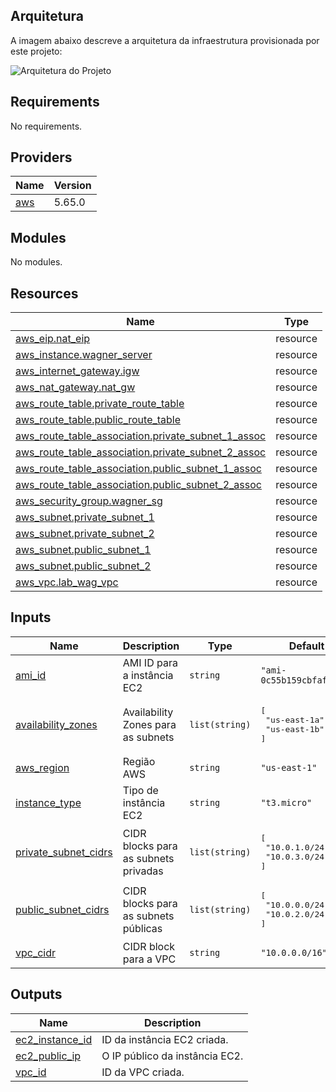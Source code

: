 ## Arquitetura

A imagem abaixo descreve a arquitetura da infraestrutura provisionada por este projeto:

![Arquitetura do Projeto](.arquitetura.png)


<!-- BEGIN_TF_DOCS -->
## Requirements

No requirements.

## Providers

| Name | Version |
|------|---------|
| <a name="provider_aws"></a> [aws](#provider\_aws) | 5.65.0 |

## Modules

No modules.

## Resources

| Name | Type |
|------|------|
| [aws_eip.nat_eip](https://registry.terraform.io/providers/hashicorp/aws/latest/docs/resources/eip) | resource |
| [aws_instance.wagner_server](https://registry.terraform.io/providers/hashicorp/aws/latest/docs/resources/instance) | resource |
| [aws_internet_gateway.igw](https://registry.terraform.io/providers/hashicorp/aws/latest/docs/resources/internet_gateway) | resource |
| [aws_nat_gateway.nat_gw](https://registry.terraform.io/providers/hashicorp/aws/latest/docs/resources/nat_gateway) | resource |
| [aws_route_table.private_route_table](https://registry.terraform.io/providers/hashicorp/aws/latest/docs/resources/route_table) | resource |
| [aws_route_table.public_route_table](https://registry.terraform.io/providers/hashicorp/aws/latest/docs/resources/route_table) | resource |
| [aws_route_table_association.private_subnet_1_assoc](https://registry.terraform.io/providers/hashicorp/aws/latest/docs/resources/route_table_association) | resource |
| [aws_route_table_association.private_subnet_2_assoc](https://registry.terraform.io/providers/hashicorp/aws/latest/docs/resources/route_table_association) | resource |
| [aws_route_table_association.public_subnet_1_assoc](https://registry.terraform.io/providers/hashicorp/aws/latest/docs/resources/route_table_association) | resource |
| [aws_route_table_association.public_subnet_2_assoc](https://registry.terraform.io/providers/hashicorp/aws/latest/docs/resources/route_table_association) | resource |
| [aws_security_group.wagner_sg](https://registry.terraform.io/providers/hashicorp/aws/latest/docs/resources/security_group) | resource |
| [aws_subnet.private_subnet_1](https://registry.terraform.io/providers/hashicorp/aws/latest/docs/resources/subnet) | resource |
| [aws_subnet.private_subnet_2](https://registry.terraform.io/providers/hashicorp/aws/latest/docs/resources/subnet) | resource |
| [aws_subnet.public_subnet_1](https://registry.terraform.io/providers/hashicorp/aws/latest/docs/resources/subnet) | resource |
| [aws_subnet.public_subnet_2](https://registry.terraform.io/providers/hashicorp/aws/latest/docs/resources/subnet) | resource |
| [aws_vpc.lab_wag_vpc](https://registry.terraform.io/providers/hashicorp/aws/latest/docs/resources/vpc) | resource |

## Inputs

| Name | Description | Type | Default | Required |
|------|-------------|------|---------|:--------:|
| <a name="input_ami_id"></a> [ami\_id](#input\_ami\_id) | AMI ID para a instância EC2 | `string` | `"ami-0c55b159cbfafe1f0"` | no |
| <a name="input_availability_zones"></a> [availability\_zones](#input\_availability\_zones) | Availability Zones para as subnets | `list(string)` | <pre>[<br>  "us-east-1a",<br>  "us-east-1b"<br>]</pre> | no |
| <a name="input_aws_region"></a> [aws\_region](#input\_aws\_region) | Região AWS | `string` | `"us-east-1"` | no |
| <a name="input_instance_type"></a> [instance\_type](#input\_instance\_type) | Tipo de instância EC2 | `string` | `"t3.micro"` | no |
| <a name="input_private_subnet_cidrs"></a> [private\_subnet\_cidrs](#input\_private\_subnet\_cidrs) | CIDR blocks para as subnets privadas | `list(string)` | <pre>[<br>  "10.0.1.0/24",<br>  "10.0.3.0/24"<br>]</pre> | no |
| <a name="input_public_subnet_cidrs"></a> [public\_subnet\_cidrs](#input\_public\_subnet\_cidrs) | CIDR blocks para as subnets públicas | `list(string)` | <pre>[<br>  "10.0.0.0/24",<br>  "10.0.2.0/24"<br>]</pre> | no |
| <a name="input_vpc_cidr"></a> [vpc\_cidr](#input\_vpc\_cidr) | CIDR block para a VPC | `string` | `"10.0.0.0/16"` | no |

## Outputs

| Name | Description |
|------|-------------|
| <a name="output_ec2_instance_id"></a> [ec2\_instance\_id](#output\_ec2\_instance\_id) | ID da instância EC2 criada. |
| <a name="output_ec2_public_ip"></a> [ec2\_public\_ip](#output\_ec2\_public\_ip) | O IP público da instância EC2. |
| <a name="output_vpc_id"></a> [vpc\_id](#output\_vpc\_id) | ID da VPC criada. |
<!-- END_TF_DOCS -->
